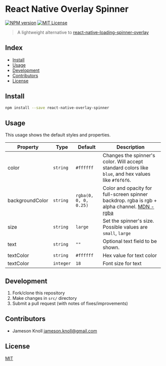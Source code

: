  
# React Native Overlay Spinner

[![NPM version][npm-image]][npm-url]
[![MIT License][license-image]][license-url]

> A lightweight alternative to [react-native-loading-spinner-overlay](https://github.com/joinspontaneous/react-native-loading-spinner-overlay)


## Index

* [Install](#install)
* [Usage](#usage)
* [Development](#development)
* [Contributors](#contributors)
* [License](#license)


## Install

```bash
npm install --save react-native-overlay-spinner
```


## Usage

This usage shows the default styles and properties.

| Property      | Type           |   Default  | Description  |
|---------------|----------------|------------|--------------|
| color         | `string`      |   `#ffffff` | Changes the spinner's color. Will accept standard colors like `blue`, and hex values like `#f6f6f6`.
| backgroundColor  | `string`      |    `rgba(0, 0, 0, 0.25)` | Color and opacity for full-screen spinner backdrop. rgba is rgb + alpha channel. [MDN - rgba](https://developer.mozilla.org/en-US/docs/Web/CSS/background-color?v=a)|
| size          | `string` | `large` | Set the spinner's size. Possible values are `small`, `large`|
| text  | `string`      |    `""` | Optional text field to be shown.|
| textColor  | `string`      |    `#ffffff` | Hex value for text color|
| textColor  | `integer`      |    `18` | Font size for text|





## Development

1. Fork/clone this repository
2. Make changes in `src/` directory
3. Submit a pull request (with notes of fixes/improvements)


## Contributors

* Jameson Knoll <jameson.knoll@gmail.com>


## License

[MIT][license-url]


[license-image]: http://img.shields.io/badge/license-MIT-blue.svg?style=flat
[license-url]: LICENSE
[npm-image]: http://img.shields.io/npm/v/react-native-overlay-spinner.svg?style=flat
[npm-url]: https://npmjs.org/package/react-native-overlay-spinner